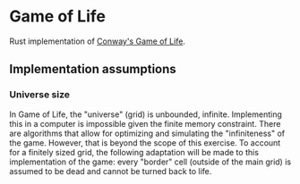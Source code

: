 # Game of Life

Rust implementation of [Conway's Game of Life](https://conwaylife.com/wiki/Conway%27s_Game_of_Life).

## Implementation assumptions

### Universe size

In Game of Life, the "universe" (grid) is unbounded, infinite. Implementing this in a computer is impossible given the finite memory constraint. There are algorithms that allow for optimizing and simulating the "infiniteness" of the game. However, that is beyond the scope of this exercise. To account for a finitely sized grid, the following adaptation will be made to this implementation of the game: every "border" cell (outside of the main grid) is assumed to be dead and cannot be turned back to life.